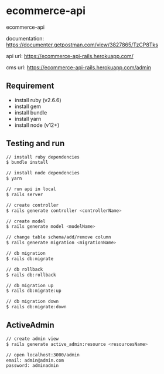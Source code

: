 # ecommerce-api

ecommerce-api

documentation: <https://documenter.getpostman.com/view/3827865/TzCP8Tks>

api url: <https://ecommerce-api-rails.herokuapp.com/>

cms url: <https://ecommerce-api-rails.herokuapp.com/admin>

## Requirement

- install ruby (v2.6.6)
- install gem
- install bundle
- install yarn
- install node (v12+)

## Testing and run

```zsh
// install ruby dependencies
$ bundle install

// install node dependencies
$ yarn

// run api in local
$ rails server

// create controller
$ rails generate controller <controllerName>

// create model
$ rails generate model <modelName>

// change table schema/add/remove column
$ rails generate migration <migrationName>

// db migration
$ rails db:migrate

// db rollback
$ rails db:rollback

// db migration up
$ rails db:migrate:up

// db migration down
$ rails db:migrate:down
```

## ActiveAdmin

```zsh
// create admin view
$ rails generate active_admin:resource <resourcesName>

// open localhost:3000/admin
email: admin@admin.com
password: adminadmin
```
